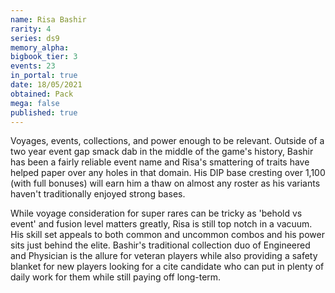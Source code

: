 ```yaml
---
name: Risa Bashir
rarity: 4
series: ds9
memory_alpha:
bigbook_tier: 3
events: 23
in_portal: true
date: 18/05/2021
obtained: Pack
mega: false
published: true
---
```


Voyages, events, collections, and power enough to be relevant. Outside of a two year event gap smack dab in the middle of the game's history, Bashir has been a fairly reliable event name and Risa's smattering of traits have helped paper over any holes in that domain. His DIP base cresting over 1,100 (with full bonuses) will earn him a thaw on almost any roster as his variants haven't traditionally enjoyed strong bases.

While voyage consideration for super rares can be tricky as 'behold vs event' and fusion level matters greatly, Risa is still top notch in a vacuum. His skill set appeals to both common and uncommon combos and his power sits just behind the elite. Bashir's traditional collection duo of Engineered and Physician is the allure for veteran players while also providing a safety blanket for new players looking for a cite candidate who can put in plenty of daily work for them while still paying off long-term.
